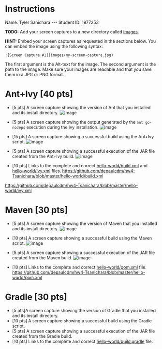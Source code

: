 # Instructions
Name: Tyler Sanichara --- Student ID: 1977253

**TODO:** Add your screen captures to a new directory called [images](images).

**HINT:** Embed your screen captures as requested in the sections below. You can embed the image using the following syntax:

```
![Screen Capture #1](images/my-screen-capture.jpg)
```

The first argument is the Alt-text for the image. The second argument is the path to the image. Make sure your images are readable and that you save them in a JPG or PNG format.

# Ant+Ivy [40 pts]
- [5 pts] A screen capture showing the version of Ant that you installed and its install directory.
![image](https://user-images.githubusercontent.com/47839828/154402587-d2aa4e0b-bfb6-4413-a763-71fa0cd5b62c.png)

- [5 pts] A screen capture showing the output generated by the `ant go-nodeps` execution during the Ivy installation.
![image](https://user-images.githubusercontent.com/47839828/154402599-8d5a6745-6229-43f2-a3ac-52cc209230d4.png)

- [15 pts] A screen capture showing a successful build using the Ant+Ivy script.
![image](https://user-images.githubusercontent.com/47839828/154402621-fafae422-bb0b-4b2e-ba96-75792414ca76.png)

- [5 pts] A screen capture showing a successful execution of the JAR file created from the Ant+Ivy build.
![image](https://user-images.githubusercontent.com/47839828/154402646-ce31189a-8424-43c9-aff6-6aeba67a03f0.png)

- [10 pts] Links to the complete and correct [hello-world/build.xml](hello-world/build.xml) and [hello-world/ivy.xml](hello-world/ivy.xml) files.
https://github.com/depaulcdm/hw4-Tsanichara/blob/master/hello-world/build.xml

https://github.com/depaulcdm/hw4-Tsanichara/blob/master/hello-world/ivy.xml
# Maven [30 pts]
- [5 pts] A screen capture showing the version of Maven that you installed and its install directory.
![image](https://user-images.githubusercontent.com/47839828/154402836-120e79a0-afdf-4a15-bf80-df853b25a91b.png)

- [10 pts] A screen capture showing a successful build using the Maven script.
![image](https://user-images.githubusercontent.com/47839828/154402867-b0b0df5e-7b86-4987-9787-cec5c6f1842a.png)

- [5 pts] A screen capture showing a successful execution of the JAR file created from the Maven build.
![image](https://user-images.githubusercontent.com/47839828/154402888-5379fd4c-7278-4df6-a8d7-007ec04fd1ae.png)

- [10 pts] Links to the complete and correct [hello-world/pom.xml](hello-world/pom.xml) file.
https://github.com/depaulcdm/hw4-Tsanichara/blob/master/hello-world/pom.xml

# Gradle [30 pts]
- [5 pts]A screen capture showing the version of Gradle that you installed and its install directory.
- [10 pts] A screen capture showing a successful build using the Gradle script.
- [5 pts] A screen capture showing a successful execution of the JAR file created from the Gradle build.
- [10 pts] Links to the complete and correct [hello-world/build.gradle](hello-world/build.gradle) file.
